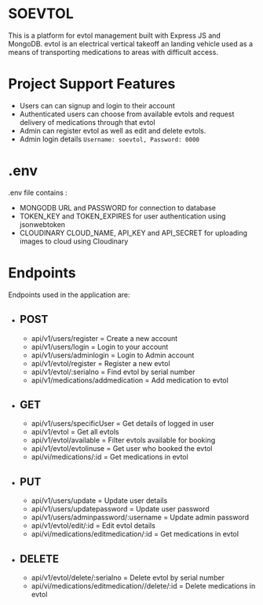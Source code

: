 # SOEVTOL
This is a platform for evtol management built with Express JS and MongoDB.
evtol is an electrical vertical takeoff an landing vehicle used as a means of transporting medications to areas with difficult access.

# Project Support Features
* Users can can signup and login to their account
* Authenticated users can choose from available evtols and request delivery of medications through that evtol
* Admin can register evtol as well as edit and delete evtols.
* Admin login details `Username: soevtol, Password: 0000`

# .env
.env file contains :
* MONGODB URL and PASSWORD for connection to database
* TOKEN_KEY and TOKEN_EXPIRES for user authentication using jsonwebtoken
* CLOUDINARY CLOUD_NAME, API_KEY and API_SECRET for uploading images to cloud using Cloudinary

# Endpoints
Endpoints used in the application are:

* ## POST
  * api/v1/users/register = Create a new account
  * api/v1/users/login = Login to your account
  * api/v1/users/adminlogin = Login to Admin account
  * api/v1/evtol/register = Register a new evtol
  * api/v1/evtol/:serialno = Find evtol by serial number
  * api/v1/medications/addmedication = Add medication to evtol
  
* ## GET
  * api/v1/users/specificUser = Get details of logged in user
  * api/v1/evtol = Get all evtols
  * api/v1/evtol/available = Filter evtols available for booking
  * api/v1/evtol/evtolinuse = Get user who booked the evtol
  * api/vi/medications/:id = Get medications in evtol
  
* ## PUT
  * api/v1/users/update = Update user details
  * api/v1/users/updatepassword = Update user password
  * api/v1/users/adminpassword/:username = Update admin password
  * api/v1/evtol/edit/:id = Edit evtol details
  * api/vi/medications/editmedication/:id = Get medications in evtol
  
* ## DELETE
  * api/v1/evtol/delete/:serialno = Delete evtol by serial number
  * api/vi/medications/editmedication//delete/:id = Delete medications in evtol
